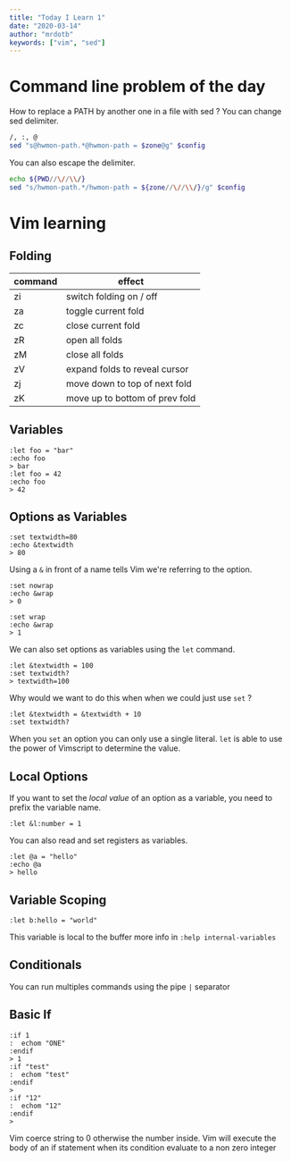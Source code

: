 ```yaml
---
title: "Today I Learn 1"
date: "2020-03-14"
author: "mrdotb"
keywords: ["vim", "sed"]
---
```



# Command line problem of the day

How to replace a PATH by another one in a file with sed ?
You can change sed delimiter.


```bash
/, :, @
sed "s@hwmon-path.*@hwmon-path = $zone@g" $config
```

You can also escape the delimiter.

```bash
echo ${PWD//\//\\/}
sed "s/hwmon-path.*/hwmon-path = ${zone//\//\\/}/g" $config
```

# Vim learning

## Folding

| command | effect                         |
| ------- | ------------------------------ |
| zi      | switch folding on / off        |
| za      | toggle current fold            |
| zc      | close current fold             |
| zR      | open all folds                 |
| zM      | close all folds                |
| zV      | expand folds to reveal cursor  |
| zj      | move down to top of next fold  |
| zK      | move up to bottom of prev fold |

## Variables

```vim
:let foo = "bar"
:echo foo
> bar
:let foo = 42
:echo foo
> 42
```

## Options as Variables

```vim
:set textwidth=80
:echo &textwidth
> 80
```

Using a `&` in front of a name tells Vim we're referring to the option.

```vim
:set nowrap
:echo &wrap
> 0

:set wrap
:echo &wrap
> 1
```

We can also set options as variables using the `let` command.

```vim
:let &textwidth = 100
:set textwidth?
> textwidth=100
```

Why would we want to do this when when we could just use `set` ?

```vim
:let &textwidth = &textwidth + 10
:set textwidth?
```

When you `set` an option you can only use a single literal.
`let` is able to use the power of Vimscript to determine the value.


## Local Options

If you want to set the _local value_ of an option as a variable,
you need to prefix the variable name.

```vim
:let &l:number = 1
```

You can also read and set registers as variables.

```vim
:let @a = "hello"
:echo @a
> hello
```

## Variable Scoping

```vim
:let b:hello = "world"

```

This variable is local to the buffer
more info in `:help internal-variables`

## Conditionals

You can run multiples commands using the pipe `|` separator

## Basic If

```vim
:if 1
:  echom "ONE"
:endif
> 1
:if "test"
:  echom "test"
:endif
>
:if "12"
:  echom "12"
:endif
>
```

Vim coerce string to 0 otherwise the number inside.
Vim will execute the body of an if statement when its
condition evaluate to a non zero integer

